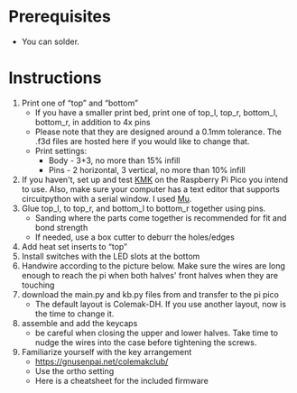 # Prerequisites
- You can solder.
# Instructions
1. Print one of “top” and “bottom”
    - If you have a smaller print bed, print one of top_l, top_r, bottom_l, bottom_r, in addition to 4x pins
    - Please note that they are designed around a 0.1mm tolerance. The .f3d files are hosted here if you would like to change that.
    - Print settings: 
        - Body - 3+3, no more than 15% infill
        - Pins - 2 horizontal, 3 vertical, no more than 10% infill
2. If you haven't, set up and test [KMK](https://github.com/KMKfw/kmk_firmware/blob/master/docs/Getting_Started.md) on the Raspberry Pi Pico you intend to use. Also, make sure your computer has a text editor that supports circuitpython with a serial window. I used [Mu](https://codewith.mu/).
3. Glue top_l, to top_r, and bottom_l to bottom_r together using pins. 
    - Sanding where the parts come together is recommended for fit and bond strength
    - If needed, use a box cutter to deburr the holes/edges
3. Add heat set inserts to “top”
4. Install switches with the LED slots at the bottom
5. Handwire according to the picture below. Make sure the wires are long enough to reach the pi  when both halves' front halves when they are touching
6. download the main.py and kb.py files from and transfer to the pi pico
    - The default layout is Colemak-DH. If you use another layout, now is the time to change it.
7. assemble and add the keycaps
    - be careful when closing the upper and lower halves. Take time to nudge the wires into the case before tightening the screws.    
8. Familiarize yourself with the key arrangement
    - https://gnusenpai.net/colemakclub/
    - Use the ortho setting
    - Here is a cheatsheet for the included firmware

